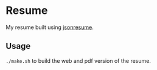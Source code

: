 # Resume
My resume built using [jsonresume](https://github.com/jsonresume/). 

## Usage
`./make.sh` to build the web and pdf version of the resume.
